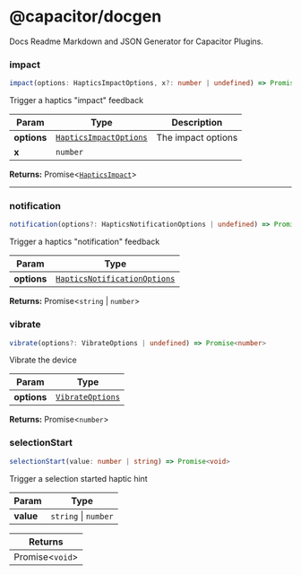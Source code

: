 # @capacitor/docgen

Docs Readme Markdown and JSON Generator for Capacitor Plugins.


 ### impact

 ```typescript
 impact(options: HapticsImpactOptions, x?: number | undefined) => Promise<HapticsImpact>
 ```

 Trigger a haptics "impact" feedback

 | Param       | Type                                            | Description        |
 |-------------|-------------------------------------------------|--------------------|
 | **options** | [`HapticsImpactOptions`](#hapticsimpactoptions) | The impact options |
 | **x**       | `number`                                        |                    |

 **Returns:**  Promise<[`HapticsImpact`](#hapticsimpact)>

-----------------

 ### notification

 ```typescript
 notification(options?: HapticsNotificationOptions | undefined) => Promise<string | number>
 ```

 Trigger a haptics "notification" feedback

 | Param       | Type                                                        |
 |-------------|-------------------------------------------------------------|
 | **options** | [`HapticsNotificationOptions`](#hapticsnotificationoptions) |

 **Returns:**  Promise<`string` \| `number`>


 ### vibrate

 ```typescript
 vibrate(options?: VibrateOptions | undefined) => Promise<number>
 ```

 Vibrate the device

 | Param       | Type                                |
 |-------------|-------------------------------------|
 | **options** | [`VibrateOptions`](#vibrateoptions) |

 **Returns:**  Promise<`number`>


 ### selectionStart

 ```typescript
 selectionStart(value: number | string) => Promise<void>
 ```

 Trigger a selection started haptic hint

 | Param     | Type                 |
 |-----------|----------------------|
 | **value** | `string` \| `number` |

 | Returns   |
 |-----------|
 | Promise<`void`> |

